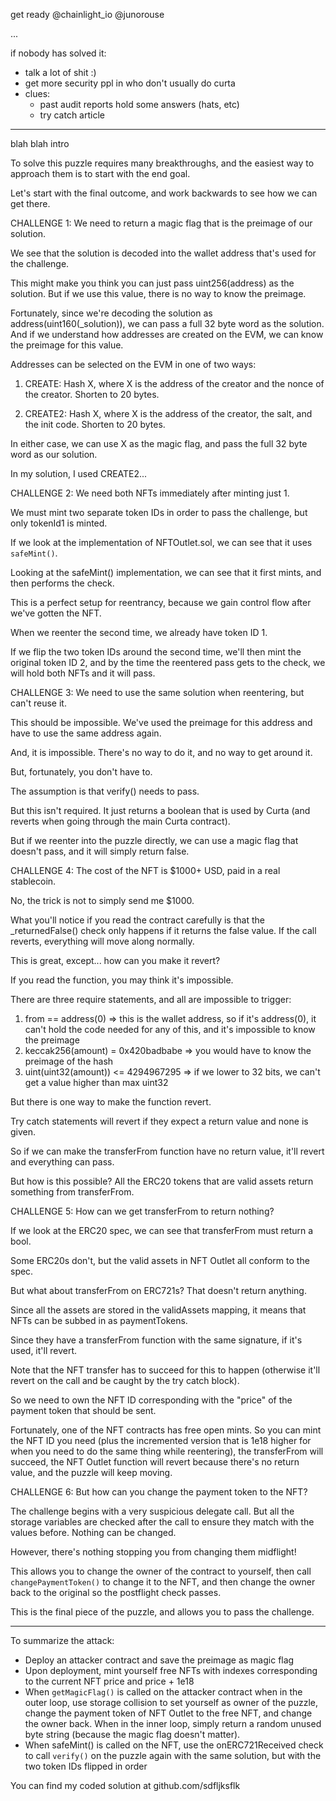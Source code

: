get ready @chainlight_io @junorouse

...

if nobody has solved it:
- talk a lot of shit :)
- get more security ppl in who don't usually do curta
- clues:
    - past audit reports hold some answers (hats, etc)
    - try catch article


***

blah blah intro


To solve this puzzle requires many breakthroughs, and the easiest way to approach them is to start with the end goal.

Let's start with the final outcome, and work backwards to see how we can get there.


CHALLENGE 1: We need to return a magic flag that is the preimage of our solution.

We see that the solution is decoded into the wallet address that's used for the challenge.

This might make you think you can just pass uint256(address) as the solution. But if we use this value, there is no way to know the preimage.

Fortunately, since we're decoding the solution as address(uint160(_solution)), we can pass a full 32 byte word as the solution. And if we understand how addresses are created on the EVM, we can know the preimage for this value.

Addresses can be selected on the EVM in one of two ways:

1) CREATE: Hash X, where X is the address of the creator and the nonce of the creator. Shorten to 20 bytes.

2) CREATE2: Hash X, where X is the address of the creator, the salt, and the init code. Shorten to 20 bytes.

In either case, we can use X as the magic flag, and pass the full 32 byte word as our solution.

In my solution, I used CREATE2...




CHALLENGE 2: We need both NFTs immediately after minting just 1.

We must mint two separate token IDs in order to pass the challenge, but only tokenId1 is minted.

If we look at the implementation of NFTOutlet.sol, we can see that it uses `safeMint()`.

Looking at the safeMint() implementation, we can see that it first mints, and then performs the check.

This is a perfect setup for reentrancy, because we gain control flow after we've gotten the NFT.

When we reenter the second time, we already have token ID 1.

If we flip the two token IDs around the second time, we'll then mint the original token ID 2, and by the time the reentered pass gets to the check, we will hold both NFTs and it will pass.


CHALLENGE 3: We need to use the same solution when reentering, but can't reuse it.

This should be impossible. We've used the preimage for this address and have to use the same address again.

And, it is impossible. There's no way to do it, and no way to get around it.

But, fortunately, you don't have to.

The assumption is that verify() needs to pass.

But this isn't required. It just returns a boolean that is used by Curta (and reverts when going through the main Curta contract).

But if we reenter into the puzzle directly, we can use a magic flag that doesn't pass, and it will simply return false.


CHALLENGE 4: The cost of the NFT is $1000+ USD, paid in a real stablecoin.

No, the trick is not to simply send me $1000.

What you'll notice if you read the contract carefully is that the _returnedFalse() check only happens if it returns the false value. If the call reverts, everything will move along normally.

This is great, except... how can you make it revert?

If you read the function, you may think it's impossible.

There are three require statements, and all are impossible to trigger:
1) from == address(0) => this is the wallet address, so if it's address(0), it can't hold the code needed for any of this, and it's impossible to know the preimage
2) keccak256(amount) = 0x420badbabe => you would have to know the preimage of the hash
3) uint(uint32(amount)) <= 4294967295 => if we lower to 32 bits, we can't get a value higher than max uint32

But there is one way to make the function revert.

Try catch statements will revert if they expect a return value and none is given.

So if we can make the transferFrom function have no return value, it'll revert and everything can pass.

But how is this possible? All the ERC20 tokens that are valid assets return something from transferFrom.


CHALLENGE 5: How can we get transferFrom to return nothing?

If we look at the ERC20 spec, we can see that transferFrom must return a bool.

Some ERC20s don't, but the valid assets in NFT Outlet all conform to the spec.

But what about transferFrom on ERC721s? That doesn't return anything.

Since all the assets are stored in the validAssets mapping, it means that NFTs can be subbed in as paymentTokens.

Since they have a transferFrom function with the same signature, if it's used, it'll revert.

Note that the NFT transfer has to succeed for this to happen (otherwise it'll revert on the call and be caught by the try catch block).

So we need to own the NFT ID corresponding with the "price" of the payment token that should be sent.

Fortunately, one of the NFT contracts has free open mints. So you can mint the NFT ID you need (plus the incremented version that is 1e18 higher for when you need to do the same thing while reentering), the transferFrom will succeed, the NFT Outlet function will revert because there's no return value, and the puzzle will keep moving.


CHALLENGE 6: But how can you change the payment token to the NFT?

The challenge begins with a very suspicious delegate call. But all the storage variables are checked after the call to ensure they match with the values before. Nothing can be changed.

However, there's nothing stopping you from changing them midflight!

This allows you to change the owner of the contract to yourself, then call `changePaymentToken()` to change it to the NFT, and then change the owner back to the original so the postflight check passes.

This is the final piece of the puzzle, and allows you to pass the challenge.


***

To summarize the attack:
- Deploy an attacker contract and save the preimage as magic flag
- Upon deployment, mint yourself free NFTs with indexes corresponding to the current NFT price and price + 1e18
- When `getMagicFlag()` is called on the attacker contract when in the outer loop, use storage collision to set yourself as owner of the puzzle, change the payment token of NFT Outlet to the free NFT, and change the owner back. When in the inner loop, simply return a random unused byte string (because the magic flag doesn't matter).
- When safeMint() is called on the NFT, use the onERC721Received check to call `verify()` on the puzzle again with the same solution, but with the two token IDs flipped in order

You can find my coded solution at github.com/sdfljksflk
